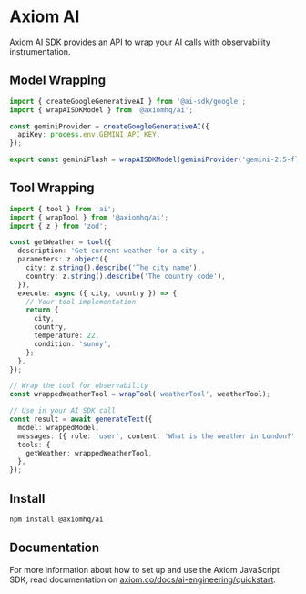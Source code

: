 # Axiom AI

Axiom AI SDK provides an API to wrap your AI calls with observability instrumentation.

## Model Wrapping

```ts
import { createGoogleGenerativeAI } from '@ai-sdk/google';
import { wrapAISDKModel } from '@axiomhq/ai';

const geminiProvider = createGoogleGenerativeAI({
  apiKey: process.env.GEMINI_API_KEY,
});

export const geminiFlash = wrapAISDKModel(geminiProvider('gemini-2.5-flash-preview-04-17'));
```

## Tool Wrapping

```ts
import { tool } from 'ai';
import { wrapTool } from '@axiomhq/ai';
import { z } from 'zod';

const getWeather = tool({
  description: 'Get current weather for a city',
  parameters: z.object({
    city: z.string().describe('The city name'),
    country: z.string().describe('The country code'),
  }),
  execute: async ({ city, country }) => {
    // Your tool implementation
    return {
      city,
      country,
      temperature: 22,
      condition: 'sunny',
    };
  },
});

// Wrap the tool for observability
const wrappedWeatherTool = wrapTool('weatherTool', weatherTool);

// Use in your AI SDK call
const result = await generateText({
  model: wrappedModel,
  messages: [{ role: 'user', content: 'What is the weather in London?' }],
  tools: {
    getWeather: wrappedWeatherTool,
  },
});
```

## Install

```bash
npm install @axiomhq/ai
```

## Documentation

For more information about how to set up and use the Axiom JavaScript SDK, read documentation on [axiom.co/docs/ai-engineering/quickstart](https://axiom.co/docs/ai-engineering/quickstart).
